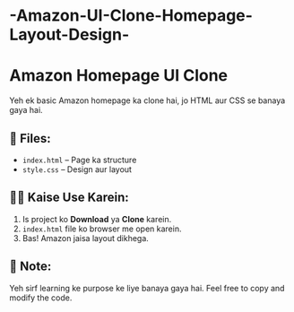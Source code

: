# -Amazon-UI-Clone-Homepage-Layout-Design-


# Amazon Homepage UI Clone

Yeh ek basic Amazon homepage ka clone hai, jo HTML aur CSS se banaya gaya hai.

## 📂 Files:

- `index.html` – Page ka structure
- `style.css` – Design aur layout

## 🧑‍💻 Kaise Use Karein:

1. Is project ko **Download** ya **Clone** karein.
2. `index.html` file ko browser me open karein.
3. Bas! Amazon jaisa layout dikhega.

## 📝 Note:

Yeh sirf learning ke purpose ke liye banaya gaya hai. Feel free to copy and modify the code.
